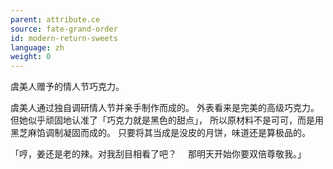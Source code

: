 ```yaml
---
parent: attribute.ce
source: fate-grand-order
id: modern-return-sweets
language: zh
weight: 0
---
```


虞美人赠予的情人节巧克力。

虞美人通过独自调研情人节并亲手制作而成的。
外表看来是完美的高级巧克力。
但她似乎顽固地认准了「巧克力就是黑色的甜点」，
所以原材料不是可可，而是用黑芝麻馅调制凝固而成的。
只要将其当成是没皮的月饼，味道还是算极品的。

「哼，姜还是老的辣。对我刮目相看了吧？
　那明天开始你要双倍尊敬我。」
